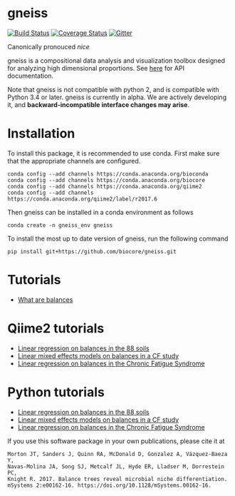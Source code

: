 # gneiss

[![Build Status](https://travis-ci.org/biocore/gneiss.png?branch=master)](https://travis-ci.org/biocore/gneiss)
[![Coverage Status](https://coveralls.io/repos/biocore/gneiss/badge.svg)](https://coveralls.io/r/biocore/gneiss)
[![Gitter](https://badges.gitter.im/biocore/gneiss.svg)](https://gitter.im/biocore/gneiss?utm_source=badge&utm_medium=badge&utm_campaign=pr-badge)

Canonically pronouced *nice*


gneiss is a compositional data analysis and visualization toolbox designed for analyzing high dimensional proportions.  See [here](https://biocore.github.io/gneiss/) for API documentation.
 
Note that gneiss is not compatible with python 2, and is compatible with Python 3.4 or later.
gneiss is currently in alpha.  We are actively developing it, and __backward-incompatible interface changes may arise__.

# Installation

To install this package, it is recommended to use conda.  First make sure that the appropriate channels are configured.

```
conda config --add channels https://conda.anaconda.org/bioconda
conda config --add channels https://conda.anaconda.org/biocore
conda config --add channels https://conda.anaconda.org/qiime2
conda config --add channels https://conda.anaconda.org/qiime2/label/r2017.6
```

Then gneiss can be installed in a conda environment as follows
```
conda create -n gneiss_env gneiss
```
To install the most up to date version of gneiss, run the following command

```
pip install git+https://github.com/biocore/gneiss.git
```

# Tutorials

* [What are balances](https://github.com/biocore/gneiss/blob/master/ipynb/balance_trees.ipynb)

# Qiime2 tutorials

* [Linear regression on balances in the 88 soils](https://biocore.github.io/gneiss/docs/v0.4.0/tutorials/qiime2/88soils-qiime2-tutorial.html)
* [Linear mixed effects models on balances in a CF study](https://biocore.github.io/gneiss/docs/v0.4.0/tutorials/qiime2/cfstudy-qiime2-tutorial.html)
* [Linear regression on balances in the Chronic Fatigue Syndrome](https://biocore.github.io/gneiss/docs/v0.4.0/tutorials/qiime2/cfs-qiime2-tutorial.html)

# Python tutorials

* [Linear regression on balances in the 88 soils](https://biocore.github.io/gneiss/docs/v0.4.0/tutorials/python/88soils-python-tutorial.html)
* [Linear mixed effects models on balances in a CF study](https://biocore.github.io/gneiss/docs/v0.4.0/tutorials/python/cfstudy-python-tutorial.html)
* [Linear regression on balances in the Chronic Fatigue Syndrome](https://biocore.github.io/gneiss/docs/v0.4.0/tutorials/python/cfs-python-tutorial.html)


If you use this software package in your own publications, please cite it at
```
Morton JT, Sanders J, Quinn RA, McDonald D, Gonzalez A, Vázquez-Baeza Y, 
Navas-Molina JA, Song SJ, Metcalf JL, Hyde ER, Lladser M, Dorrestein PC, 
Knight R. 2017. Balance trees reveal microbial niche differentiation. 
mSystems 2:e00162-16. https://doi.org/10.1128/mSystems.00162-16.
```
